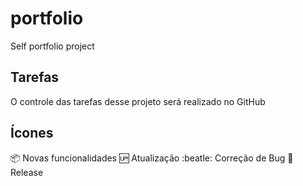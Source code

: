 # portfolio
Self portfolio project

## Tarefas

O controle das tarefas desse projeto será realizado no GitHub

## Ícones

:package: Novas funcionalidades
:up: Atualização
:beatle: Correção de Bug
:checkered_flag: Release